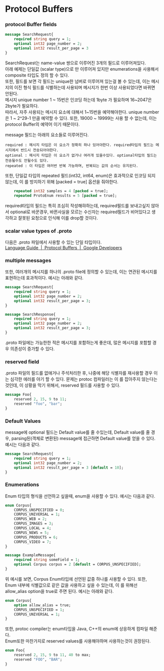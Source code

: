 # Protocol Buffers

### protocol Buffer fields

```protobuf
message SearchRequest{   
	required string query = 1;    
	optional int32 page_number = 2;    
	optional int32 result_per_page = 3    
}
```
   
SearchRequest는 name-value 쌍으로 이루어진 3개의 필드로 이루어져있다.   
아래 예제는 단일값 (scalar type)으로 만 이루어져 있지만 enumerations을 사용해서 composite 타입도 정의 할 수 있다.    
또한, 필드를 보면 각 필드는 unique한 넘버로 이루어져 있는걸 볼 수 있는데, 이는 메시지의 이진 형식 필드를 식별하는데 사용되며 메시지가 한번 이상 사용되었다면 바뀌면 안된다.   
메시지 unique number 1 ~ 15번은 인코딩 하는데 1byte 가 필요하며 16~2047은 2byte가 필요하다.   
따라서, 자주 사용되는 메시지 요소에 대해서 1~15번을 예약해야한다. unique number은 1 ~ 2^29-1 만큼 예약할 수 있다. 또한, 19000 ~ 19999는 사용 할 수 없는데, 이는 protocol Buffer의 예약어 이기 때문이다.   
   
message 필드는 아래의 요소들로 이루어진다.
``` 
required : 메시지 타입은 이 요소가 정확히 하나 있어야한다. required타입의 필드는 메시지에서 반드시 전송되어야한다.
optional : 메시지 타입은 이 요소가 없거나 여러개 있을수있다. optional타입의 필드는 전송될수도 안될수도 있다.
repeated : 이 타입은 여러번 반복 가능하며, 반복되는 값의 순서는 유지된다.
```
   
또한, 단일값 타입의 repeated 필드(int32, int64, enum)은 효과적으로 인코딩 되지않는데, 이 를 방지하기 위해 [packed = true] 옵션을 줘야한다.

```protobuf
	repeated int32 samples = 4 [packed = true];
	repeated ProtoEnum results = 5 [packed = true];
```
    
required타입의 필드는 특히 조심히 작성해햐하는데, required필드를 보내고싶지 않아서 optional로 바꾼경우, 바뀐사실을 모르는 수신자는 required필드가 비어있다고 생각하고 잘못된 요청으로 인식해 이를 drop할 것이다.   
   
### scalar value types of .proto
다음은 .proto 파일에서 사용할 수 있는 단일 타입이다.    
[Language Guide  |  Protocol Buffers  |  Google Developers](https://developers.google.com/protocol-buffers/docs/proto#scalar)   
   
### multiple messages 
또한, 여러개의 메시지를 하나의 .proto file에 정의할 수 있는데, 이는 연관된 메시지를 표현하는데 효과적이다.  예시는 아래와 같다.   
```protobuf
message SearchRequest{
	required string query = 1;
	optional int32 page_number = 2;
	optional int32 result_per_page = 3;
}

message SearchResponse{
	required string query = 1;
	optional int32 page_number = 2;
	optional int32 result_per_page = 3;
}
```
   
.proto 파일에는 가능한한 적은 메시지를 포함하는게 좋은데, 많은 메시지를 포함할 경우 의존성이 증가할 수 있다.   
   
### reserved field
.proto 파일의 필드를 없애거나 주석처리한 후, 나중에 해당 식별자를 재사용할 경우 이는 심각한 에러를 야기 할 수 있다. 문제는 protoc 컴파일러는 이 를 잡아주지 않는다는 것인데, 이 상황을 막기 위해서, reserved 필드를 사용할 수 있다.   
```protobuf
message Foo{
	reserved 2, 15, 9 to 11;
	reserved "foo", "bar";
}
```
   
### Default Values
message에 optional 필드는  Default value를 줄 수있는데, Default value를 줄 경우, parsing된(객체로 변환된) message에 접근하면 Default value를 얻을 수 있다.      예시는 다음과 같다.   
```protobuf
message SearchRequest{
	required string query = 1;
	optional int32 page_number = 2;
	optional int32 result_per_page = 3 [default = 10];
}
```
   
### Enumerations
Enum 타입의 형식을 선언하고 싶을때, enum을 사용할 수 있다.  예시는 다음과 같다.
```protobuf
enum Corpus{
	CORPUS_UNSPECIFIED = 0;
	CORPUS_UNIVERSAL = 1;
	CORPUS_WEB = 2;
	CORPUS_IMAGES = 3;
	CORPUS_LOCAL = 4;
	CORPUS_NEWS = 5;
	CORPUS_PRODUCTS = 6;
	CORPUS_VIDEO = 7;
}

message ExampleMessage{
	required string someField = 1;
	optional Corpus corpus = 2 [default = CORPUS_UNSPECIFIED];
}
```
   
위 예시를 보면, Corpus Enum타입에 선언된 값중 하나를 사용할 수 있다. 또한, Enum 내부에 식별값으로 같은 값을 사용하고 싶을 수 있는데, 이 를 위해선 allow_alias option을 true로 주면 된다. 예시는 아래와 같다.   
```protobuf
enum Corpus{
	option allow_alias = true;
	CORPUS_UNSPECIFIED = 1;
	CORPUS_UNIVERSAL = 1;
}
```
   
또한, protoc compiler는 enum타입을 Java, C++의 enum에 상응하게 컴파일 해준다.    
Enum또한 마찬가지로 reserved values를 사용해야하며 사용하는것이 권장된다.
```protobuf
enum Foo{
	reserved 2, 15, 9 to 11, 40 to max;
	reserved "FOO", "BAR";
}
```

